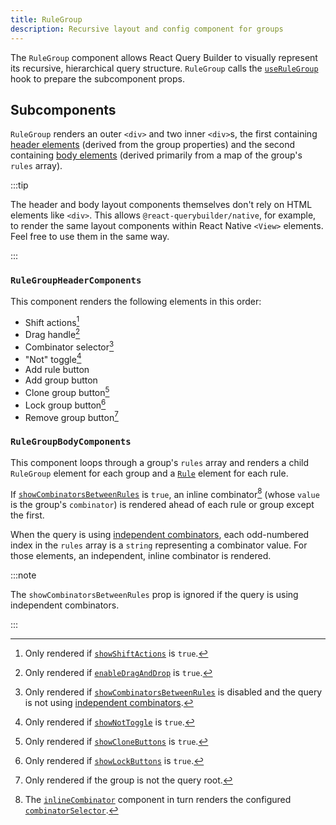 ```yaml
---
title: RuleGroup
description: Recursive layout and config component for groups
---
```


The `RuleGroup` component allows React Query Builder to visually represent its recursive, hierarchical query structure. `RuleGroup` calls the [`useRuleGroup`](../utils/hooks#userulegroup) hook to prepare the subcomponent props.

## Subcomponents

`RuleGroup` renders an outer `<div>` and two inner `<div>`s, the first containing [header elements](#rulegroupheadercomponents) (derived from the group properties) and the second containing [body elements](#rulegroupbodycomponents) (derived primarily from a map of the group's `rules` array).

:::tip

The header and body layout components themselves don't rely on HTML elements like `<div>`. This allows `@react-querybuilder/native`, for example, to render the same layout components within React Native `<View>` elements. Feel free to use them in the same way.

:::

### `RuleGroupHeaderComponents`

This component renders the following elements in this order:

- Shift actions[^1]
- Drag handle[^2]
- Combinator selector[^3]
- "Not" toggle[^4]
- Add rule button
- Add group button
- Clone group button[^5]
- Lock group button[^6]
- Remove group button[^7]

### `RuleGroupBodyComponents`

This component loops through a group's `rules` array and renders a child `RuleGroup` element for each group and a [`Rule`](./rule) element for each rule.

If [`showCombinatorsBetweenRules`](./querybuilder#showcombinatorsbetweenrules) is `true`, an inline combinator[^8] (whose `value` is the group's `combinator`) is rendered ahead of each rule or group except the first.

When the query is using [independent combinators](./querybuilder#independent-combinators), each odd-numbered index in the `rules` array is a `string` representing a combinator value. For those elements, an independent, inline combinator is rendered.

:::note

The `showCombinatorsBetweenRules` prop is ignored if the query is using independent combinators.

:::

[^1]: Only rendered if [`showShiftActions`](./querybuilder#showshiftactions) is `true`.

[^2]: Only rendered if [`enableDragAndDrop`](./querybuilder#enabledraganddrop) is `true`.

[^3]: Only rendered if [`showCombinatorsBetweenRules`](./querybuilder#showcombinatorsbetweenrules) is disabled and the query is not using [independent combinators](./querybuilder#independent-combinators).

[^4]: Only rendered if [`showNotToggle`](./querybuilder#shownottoggle) is `true`.

[^5]: Only rendered if [`showCloneButtons`](./querybuilder#showclonebuttons) is `true`.

[^6]: Only rendered if [`showLockButtons`](./querybuilder#showlockbuttons) is `true`.

[^7]: Only rendered if the group is not the query root.

[^8]: The [`inlineCombinator`](./querybuilder#inlinecombinator) component in turn renders the configured [`combinatorSelector`](./querybuilder#combinatorselector).
